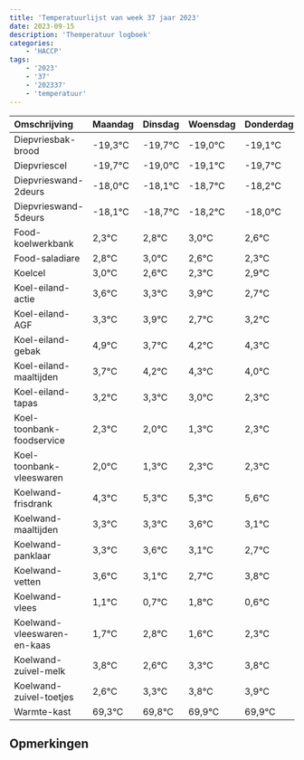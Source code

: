 ```yaml
---
title: 'Temperatuurlijst van week 37 jaar 2023'
date: 2023-09-15
description: 'Themperatuur logboek'
categories:
    - 'HACCP'
tags:
    - '2023'
    - '37'
    - '202337'
    - 'temperatuur'
---
```

|Omschrijving|Maandag|Dinsdag|Woensdag|Donderdag|Vrijdag|Zaterdag|Zondag|
|:---|:---|:---|:---|:---|:---|:---|:---|
|Diepvriesbak-brood|-19,3°C|-19,7°C|-19,0°C|-19,1°C|-19,7°C| | |
|Diepvriescel|-19,7°C|-19,0°C|-19,1°C|-19,7°C|-19,2°C| | |
|Diepvrieswand-2deurs|-18,0°C|-18,1°C|-18,7°C|-18,2°C|-18,0°C| | |
|Diepvrieswand-5deurs|-18,1°C|-18,7°C|-18,2°C|-18,0°C|-18,4°C| | |
|Food-koelwerkbank|2,3°C|2,8°C|3,0°C|2,6°C|2,3°C| | |
|Food-saladiare|2,8°C|3,0°C|2,6°C|2,3°C|2,9°C| | |
|Koelcel|3,0°C|2,6°C|2,3°C|2,9°C|1,7°C| | |
|Koel-eiland-actie|3,6°C|3,3°C|3,9°C|2,7°C|3,2°C| | |
|Koel-eiland-AGF|3,3°C|3,9°C|2,7°C|3,2°C|3,3°C| | |
|Koel-eiland-gebak|4,9°C|3,7°C|4,2°C|4,3°C|4,0°C| | |
|Koel-eiland-maaltijden|3,7°C|4,2°C|4,3°C|4,0°C|3,3°C| | |
|Koel-eiland-tapas|3,2°C|3,3°C|3,0°C|2,3°C|3,3°C| | |
|Koel-toonbank-foodservice|2,3°C|2,0°C|1,3°C|2,3°C|2,3°C| | |
|Koel-toonbank-vleeswaren|2,0°C|1,3°C|2,3°C|2,3°C|2,6°C| | |
|Koelwand-frisdrank|4,3°C|5,3°C|5,3°C|5,6°C|5,1°C| | |
|Koelwand-maaltijden|3,3°C|3,3°C|3,6°C|3,1°C|2,7°C| | |
|Koelwand-panklaar|3,3°C|3,6°C|3,1°C|2,7°C|3,8°C| | |
|Koelwand-vetten|3,6°C|3,1°C|2,7°C|3,8°C|2,6°C| | |
|Koelwand-vlees|1,1°C|0,7°C|1,8°C|0,6°C|1,3°C| | |
|Koelwand-vleeswaren-en-kaas|1,7°C|2,8°C|1,6°C|2,3°C|2,8°C| | |
|Koelwand-zuivel-melk|3,8°C|2,6°C|3,3°C|3,8°C|3,9°C| | |
|Koelwand-zuivel-toetjes|2,6°C|3,3°C|3,8°C|3,9°C|3,9°C| | |
|Warmte-kast|69,3°C|69,8°C|69,9°C|69,9°C|69,7°C| | |

## Opmerkingen


